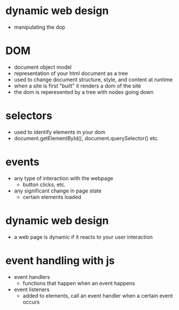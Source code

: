 # dynamic web design
- manipulating the dop

# DOM
- document object model
- representation of your html document as a tree
- used to change document structure, style, and content at runtime
- when a site is first "built" it renders a dom of the site
- the dom is reperesented by a tree with nodes going down

# selectors
- used to identify elements in your dom
- document.getElementById(), document.querySelector() etc.

# events
- any type of interaction with the webpage
    - button clicks, etc.
- any significant change in page state
    - certain elements loaded

# dynamic web design
- a web page is dynamic if it reacts to your user interaction

# event handling with js
- event handlers
    - functions that happen when an event happens
- event listeners
    - added to elements, call an event handler when a certain event occurs